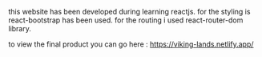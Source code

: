 this website has been developed during learning reactjs.
for the styling is react-bootstrap has been used.
for the routing i used react-router-dom library.


to view the final product you can go here : https://viking-lands.netlify.app/